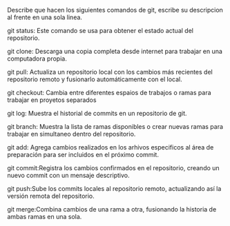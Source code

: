 Describe que hacen los siguientes comandos de git, escribe su descripcion al frente en una sola linea.

git status: Este comando se usa para obtener el estado actual del repositorio.

git clone: Descarga una copia completa desde internet para trabajar en una computadora propia.

git pull: Actualiza un repositorio local con los cambios más recientes del repositorio remoto y fusionarlo automáticamente con el local.

git checkout: Cambia entre diferentes espaios de trabajos o ramas para trabajar en proyetos separados

git log: Muestra el historial de commits en un repositorio de git.

git branch: Muestra la lista de ramas disponibles o crear nuevas ramas para trabajar en simultaneo dentro del repositorio.

git add: Agrega cambios realizados en los arhivos especificos al área de preparación para ser incluidos en el próximo commit.

git commit:Registra los cambios confirmados en el repositorio, creando un nuevo commit con un mensaje descriptivo.

git push:Sube los commits locales al repositorio remoto, actualizando así la versión remota del repositorio.

git merge:Combina cambios de una rama a otra, fusionando la historia de ambas ramas en una sola.
